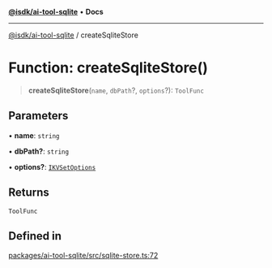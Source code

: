 [**@isdk/ai-tool-sqlite**](../README.md) • **Docs**

***

[@isdk/ai-tool-sqlite](../globals.md) / createSqliteStore

# Function: createSqliteStore()

> **createSqliteStore**(`name`, `dbPath`?, `options`?): `ToolFunc`

## Parameters

• **name**: `string`

• **dbPath?**: `string`

• **options?**: [`IKVSetOptions`](../interfaces/IKVSetOptions.md)

## Returns

`ToolFunc`

## Defined in

[packages/ai-tool-sqlite/src/sqlite-store.ts:72](https://github.com/isdk/ai-tool-sqlite.js/blob/e3c1ff8a73c1e23a76a3ce2a388503307056f314/src/sqlite-store.ts#L72)
